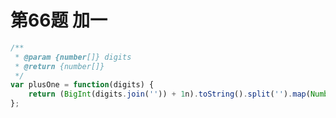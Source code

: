 # 第66题 加一

```javascript
/**
 * @param {number[]} digits
 * @return {number[]}
 */
var plusOne = function(digits) {
    return (BigInt(digits.join('')) + 1n).toString().split('').map(Number);
};
```

